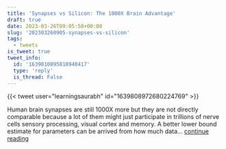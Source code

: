 ```yaml
---
title: 'Synapses vs Silicon: The 1000X Brain Advantage'
draft: true
date: 2023-03-26T09:05:58+00:00
slug: '202303260905-synapses-vs-silicon'
tags:
  - tweets
is_tweet: true
tweet_info:
  id: '1639810895818940417'
  type: 'reply'
  is_thread: False
---
```




{{< tweet user="learningsaurabh" id="1639808972680224769" >}}

Human brain synapses are still 1000X more but they are not directly comparable because a lot of them might just participate in trillions of nerve cells sensory processing, visual cortex and memory. A better lower bound estimate for parameters can be arrived from how much data… [continue reading](https://x.com/sytelus/status/1639810895818940417)
